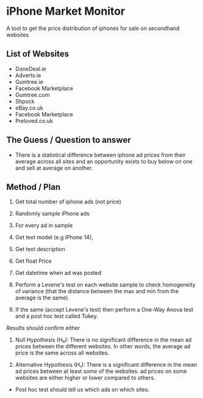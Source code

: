 # iPhone Market Monitor
A tool to get the price distribution of iphones for sale on secondhand websites

## List of Websites
- DoneDeal.ie
- Adverts.ie
- Gumtree.ie
- Facebook Marketplace
- Gumtree.com
- Shpock
- eBay.co.uk
- Facebook Marketplace
- Preloved.co.uk

## The Guess / Question to answer
* There is a statistical difference between iphone ad prices from their average across all sites and an opportunity exists to buy below on one and sell at average on another.

## Method / Plan
1. Get total number of iphone ads (not price)
2. Randomly sample iPhone ads 
3. For every ad in sample 
  1. Get text model (e.g iPhone 14), 
  2. Get text description
  3. Get float Price
  4. Get datetime when ad was posted

4. Perform a Levene's test on each website sample to check homogeneity of variance (that the distance between the max and min from the average is the same).

5. If the same (accept Levene's test) then perform a One-Way Anova test and a post hoc test called Tukey.


Results should confirm either
1. Null Hypothesis (H₀): There is no significant difference in the mean ad prices between the different websites. In other words, the average ad price is the same across all websites.

2. Alternative Hypothesis (H₁): There is a significant difference in the mean ad prices between at least some of the websites. ad prices on some websites are either higher or lower compared to others.

* Post hoc test should tell us which ads on which sites.